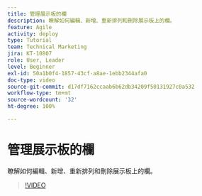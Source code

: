 ```yaml
---
title: 管理展示板的欄
description: 瞭解如何編輯、新增、重新排列和刪除展示板上的欄。
feature: Agile
activity: deploy
type: Tutorial
team: Technical Marketing
jira: KT-10807
role: User, Leader
level: Beginner
exl-id: 50a1b0f4-1857-43cf-a8ae-1ebb2344afa0
doc-type: video
source-git-commit: d17df7162ccaab6b62db34209f50131927c0a532
workflow-type: tm+mt
source-wordcount: '32'
ht-degree: 100%

---
```


# 管理展示板的欄

瞭解如何編輯、新增、重新排列和刪除展示板上的欄。

>[!VIDEO](https://video.tv.adobe.com/v/346570/?quality=12&learn=on&enablevpops)
